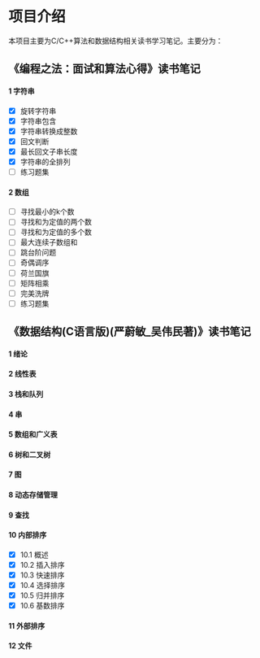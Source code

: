 # 项目介绍

本项目主要为C/C++算法和数据结构相关读书学习笔记。主要分为：

## 《编程之法：面试和算法心得》读书笔记

####  1	字符串

- [x] 旋转字符串
- [x] 字符串包含
- [x] 字符串转换成整数
- [x] 回文判断
- [x] 最长回文子串长度
- [x] 字符串的全排列
- [ ] 练习题集

####  2	数组

- [ ] 寻找最小的k个数
- [ ] 寻找和为定值的两个数
- [ ] 寻找和为定值的多个数
- [ ] 最大连续子数组和
- [ ] 跳台阶问题
- [ ] 奇偶调序
- [ ] 荷兰国旗
- [ ] 矩阵相乘
- [ ] 完美洗牌
- [ ] 练习题集 

## 《数据结构(C语言版)(严蔚敏_吴伟民著)》读书笔记

####  1 绪论

####  2 线性表

####  3 栈和队列

####  4 串

####  5 数组和广义表

####  6 树和二叉树

####  7 图

####  8 动态存储管理

####  9 查找

####  10 内部排序

- [x] 10.1 概述
- [x] 10.2 插入排序
- [x] 10.3 快速排序
- [x] 10.4 选择排序
- [x] 10.5 归并排序
- [x] 10.6 基数排序

####  11 外部排序

####  12 文件
